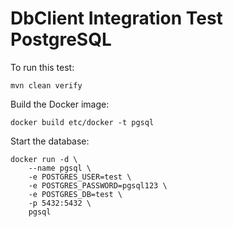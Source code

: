 # DbClient Integration Test PostgreSQL

To run this test:
```shell
mvn clean verify
```

Build the Docker image:
```shell
docker build etc/docker -t pgsql
```

Start the database:
```shell
docker run -d \
    --name pgsql \
    -e POSTGRES_USER=test \
    -e POSTGRES_PASSWORD=pgsql123 \
    -e POSTGRES_DB=test \
    -p 5432:5432 \
    pgsql
```
